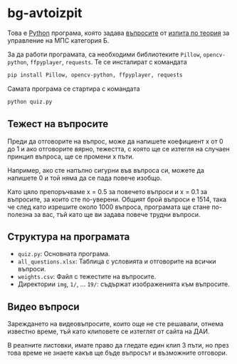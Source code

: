 # bg-avtoizpit

Това е [Python](https://www.python.org/downloads/) програма, която задава [въпросите](https://rta.government.bg/bg/archive_p_testovevodachi) от [изпита по теория](https://www.avtoizpit.com/) за управление на МПС категория Б.

За да работи програмата, са необходими библиотеките `Pillow`, `opencv-python`, `ffpyplayer`, `requests`. Те се инсталират с командата 

```bash
pip install Pillow, opencv-python, ffpyplayer, requests
```

Самата програма се стартира с командата

```bash
python quiz.py
```

## Тежест на въпросите

Преди да отговорите на въпрос, може да напишете коефициент x от 0 до 1 и ако отговорите вярно, тежестта, с която ще се изтегля на случаен принцип въпроса, ще се промени x пъти.

Например, ако сте напълно сигурни във въпроса си, можете да напишете 0 и той няма да се пада повече изобщо.

Като цяло препоръчваме x = 0.5 за повечето въпроси и x = 0.1 за въпросите, за които сте по-уверени. Общият брой въпроси е 1514, така че след като изрешите около 1000 въпроса, програмата ще стане по-полезна за вас, тъй като ще ви задава повече трудни въпроси.

## Структура на програмата

*   `quiz.py`: Основната програма.
*   `all_questions.xlsx`: Таблица с условията и отговорите на всички въпроси.
*   `weights.csv`: Файл с тежестите на въпросите.
*   Директории `img`, `1/`, ... `19/`: съдържат изображенията към въпросите.

## Видео въпроси

Зареждането на видеовъпросите, които още не сте решавали, отнема известно време, тъй като клиповете се изтеглят от сайта на ДАИ.

В реалните листовки, имате право да гледате един клип 3 пъти, но през това време не знаете какъв ще бъде въпросът и възможните отговори.
